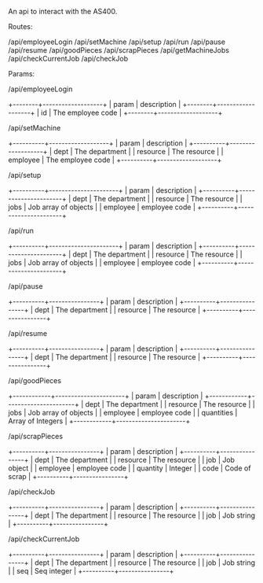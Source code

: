 An api to interact with the AS400.

Routes:

/api/employeeLogin
/api/setMachine
/api/setup
/api/run
/api/pause
/api/resume
/api/goodPieces
/api/scrapPieces
/api/getMachineJobs
/api/checkCurrentJob
/api/checkJob

Params:

/api/employeeLogin

+--------+-------------------+
| param  | description       |
+--------+-------------------+
| id     | The employee code |
+--------+-------------------+

/api/setMachine

+----------+-------------------+
| param    | description       |
+----------+-------------------+
| dept     | The department    |
| resource | The resource      |
| employee | The employee code |
+----------+-------------------+

/api/setup

+----------+----------------------+
| param    | description          |
+----------+----------------------+
| dept     | The department       |
| resource | The resource         |
| jobs     | Job array of objects |
| employee | employee code        |
+----------+----------------------+

/api/run

+----------+----------------------+
| param    | description          |
+----------+----------------------+
| dept     | The department       |
| resource | The resource         |
| jobs     | Job array of objects |
| employee | employee code        |
+----------+----------------------+

/api/pause

+----------+----------------+
| param    | description    |
+----------+----------------+
| dept     | The department |
| resource | The resource   |
+----------+----------------+

/api/resume

+----------+----------------+
| param    | description    |
+----------+----------------+
| dept     | The department |
| resource | The resource   |
+----------+----------------+

/api/goodPieces

+------------+----------------------+
| param      | description          |
+------------+----------------------+
| dept       | The department       |
| resource   | The resource         |
| jobs       | Job array of objects |
| employee   | employee code        |
| quantities | Array of Integers    |
+------------+----------------------+

/api/scrapPieces

+----------+----------------+
| param    | description    |
+----------+----------------+
| dept     | The department |
| resource | The resource   |
| job      | Job object     |
| employee | employee code  |
| quantity | Integer        |
| code     | Code of scrap  |
+----------+----------------+

/api/checkJob

+----------+----------------+
| param    | description    |
+----------+----------------+
| dept     | The department |
| resource | The resource   |
| job      | Job string     |
+----------+----------------+

/api/checkCurrentJob

+----------+----------------+
| param    | description    |
+----------+----------------+
| dept     | The department |
| resource | The resource   |
| job      | Job string     |
| seq      | Seq integer    |
+----------+----------------+

